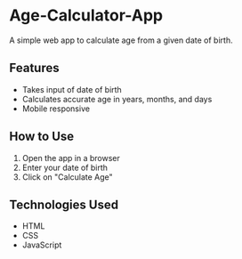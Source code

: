# Age-Calculator-App
A simple web app to calculate age from a given date of birth.

## Features
- Takes input of date of birth
- Calculates accurate age in years, months, and days
- Mobile responsive

## How to Use
1. Open the app in a browser
2. Enter your date of birth
3. Click on "Calculate Age"

## Technologies Used
- HTML
- CSS
- JavaScript
